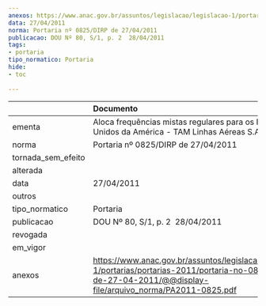 ```yaml
---
anexos: https://www.anac.gov.br/assuntos/legislacao/legislacao-1/portarias/portarias-2011/portaria-no-0825-dirp-de-27-04-2011/@@display-file/arquivo_norma/PA2011-0825.pdf
data: 27/04/2011
norma: Portaria nº 0825/DIRP de 27/04/2011
publicacao: DOU Nº 80, S/1, p. 2  28/04/2011
tags:
- portaria
tipo_normatico: Portaria
hide: 
- toc 
 
---
```


|                    | Documento                                                                                                                                                          |
|:-------------------|:-------------------------------------------------------------------------------------------------------------------------------------------------------------------|
| ementa             | Aloca frequências mistas regulares para os Estados Unidos da América - TAM Linhas Aéreas S.A.                                                                      |
| norma              | Portaria nº 0825/DIRP de 27/04/2011                                                                                                                                |
| tornada_sem_efeito |                                                                                                                                                                    |
| alterada           |                                                                                                                                                                    |
| data               | 27/04/2011                                                                                                                                                         |
| outros             |                                                                                                                                                                    |
| tipo_normatico     | Portaria                                                                                                                                                           |
| publicacao         | DOU Nº 80, S/1, p. 2  28/04/2011                                                                                                                                   |
| revogada           |                                                                                                                                                                    |
| em_vigor           |                                                                                                                                                                    |
| anexos             | https://www.anac.gov.br/assuntos/legislacao/legislacao-1/portarias/portarias-2011/portaria-no-0825-dirp-de-27-04-2011/@@display-file/arquivo_norma/PA2011-0825.pdf |